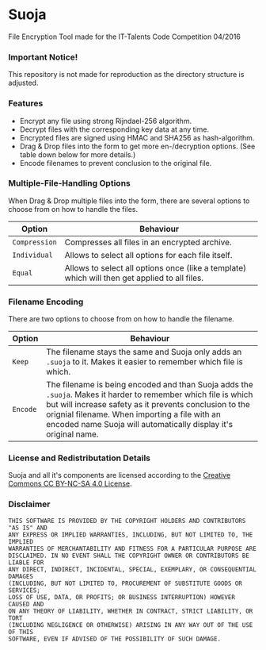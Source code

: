 # Suoja
File Encryption Tool made for the IT-Talents Code Competition 04/2016

### Important Notice!
This repository is not made for reproduction as the directory structure is adjusted.

### Features
* Encrypt any file using strong Rijndael-256 algorithm.
* Decrypt files with the corresponding key data at any time.
* Encrypted files are signed using HMAC and SHA256 as hash-algorithm.
* Drag & Drop files into the form to get more en-/decryption options. (See table down below for more details.)
* Encode filenames to prevent conclusion to the original file.

### Multiple-File-Handling Options
When Drag & Drop multiple files into the form, there are several options to choose from on how to handle the files.

|Option|Behaviour|
|---|---|
|`Compression`|Compresses all files in an encrypted archive.|
|`Individual`|Allows to select all options for each file itself.|
|`Equal`|Allows to select all options once (like a template) which will then get applied to all files.|

### Filename Encoding
There are two options to choose from on how to handle the filename.

|Option|Behaviour|
|---|---|
|`Keep`|The filename stays the same and Suoja only adds an `.suoja` to it. Makes it easier to remember which file is which.|
|`Encode`|The filename is being encoded and than Suoja adds the `.suoja`. Makes it harder to remember which file is which but will increase safety as it prevents conclusion to the orignial filename. When importing a file with an encoded name Suoja will automatically display it's original name.|

### License and Redistributation Details
Suoja and all it's components are licensed according to the [Creative Commons CC BY-NC-SA 4.0 License](http://creativecommons.org/licenses/by-nc-sa/4.0/).

### Disclaimer
```
THIS SOFTWARE IS PROVIDED BY THE COPYRIGHT HOLDERS AND CONTRIBUTORS "AS IS" AND
ANY EXPRESS OR IMPLIED WARRANTIES, INCLUDING, BUT NOT LIMITED TO, THE IMPLIED
WARRANTIES OF MERCHANTABILITY AND FITNESS FOR A PARTICULAR PURPOSE ARE
DISCLAIMED. IN NO EVENT SHALL THE COPYRIGHT OWNER OR CONTRIBUTORS BE LIABLE FOR
ANY DIRECT, INDIRECT, INCIDENTAL, SPECIAL, EXEMPLARY, OR CONSEQUENTIAL DAMAGES
(INCLUDING, BUT NOT LIMITED TO, PROCUREMENT OF SUBSTITUTE GOODS OR SERVICES;
LOSS OF USE, DATA, OR PROFITS; OR BUSINESS INTERRUPTION) HOWEVER CAUSED AND
ON ANY THEORY OF LIABILITY, WHETHER IN CONTRACT, STRICT LIABILITY, OR TORT
(INCLUDING NEGLIGENCE OR OTHERWISE) ARISING IN ANY WAY OUT OF THE USE OF THIS
SOFTWARE, EVEN IF ADVISED OF THE POSSIBILITY OF SUCH DAMAGE.
```
